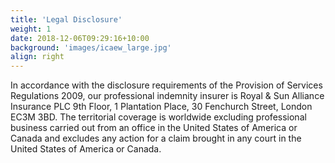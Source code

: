 ```yaml
---
title: 'Legal Disclosure'
weight: 1
date: 2018-12-06T09:29:16+10:00
background: 'images/icaew_large.jpg'
align: right
---
```


In accordance with the disclosure requirements of the Provision of Services Regulations 2009, our professional indemnity insurer is Royal & Sun Alliance Insurance PLC 9th Floor, 1 Plantation Place, 30 Fenchurch Street, London EC3M 3BD. The territorial coverage is worldwide excluding professional business carried out from an office in the United States of America or Canada and excludes any action for a claim brought in any court in the United States of America or Canada.
